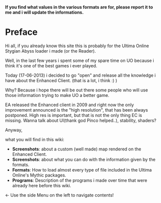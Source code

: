 **If you find what values in the various formats are for, please report it to me and i will update the informations.**


# Preface #

Hi all, if you already know this site this is probably for the Ultima Online Stygian Abyss loader i made (or the Reader).

Well, in the last few years i spent some of my spare time on UO because i think it's one of the best games i ever played.

Today (17-06-2013) i decided to go "open" and release all the knowledge i have about the Enhanced Client. (that is a lot, i think :) )

Why? Because i hope there will be out there some people who will use those information trying to make UO a better game.

EA released the Enhanced client in 2009 and right now the only improvement announced is the "high resolution", that has been always postponed. High res is important, but that is not the only thing EC is missing. Wanna talk about UI(thank god Pinco helped..), stability, shaders?

Anyway,

what you will find in this wiki:

  * **Screenshots**: about a custom (well made) map rendered on the Enhanced Client.
  * **Screenshots**: about what you can do with the information given by the formats.
  * **Formats**: How to load almost every type of file included in the Ultima Online's Mythic packages.
  * **Programs**: Description of the programs i made over time that were already here before this wiki.


<- Use the side Menu on the left to navigate contents!